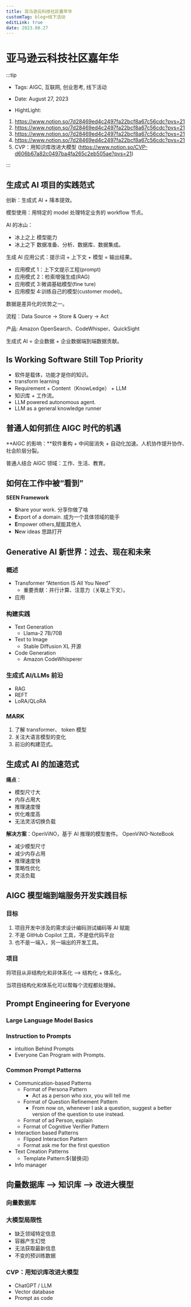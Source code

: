 ```yaml
---
title: 亚马逊云科技社区嘉年华
customTag: blog>线下活动
editLink: true
date: 2023.08.27
---
```


# 亚马逊云科技社区嘉年华

:::tip

- Tags: AIGC, 互联网, 创业思考, 线下活动

- Date: August 27, 2023

- HightLight:

1. https://www.notion.so/7d28469ed4c2497fa22bcf8a67c56cdc?pvs=21
2. https://www.notion.so/7d28469ed4c2497fa22bcf8a67c56cdc?pvs=21
3. https://www.notion.so/7d28469ed4c2497fa22bcf8a67c56cdc?pvs=21
4. https://www.notion.so/7d28469ed4c2497fa22bcf8a67c56cdc?pvs=21
5. CVP：用知识库改进大模型 (https://www.notion.so/CVP-d606b67a82c0497ba4fa265c2eb505ae?pvs=21)

:::

## 生成式 AI 项目的实践范式

创新：生成式 AI + 降本提效。

模型使用：用特定的 model 处理特定业务的 workflow 节点。

AI 的冰山：

- 冰上之上 模型能力
- 冰上之下 数据准备、分析、数据库、数据集成。

生成 AI 应用公式：提示词 + 上下文 + 模型 = 输出结果。

- 应用模式 1：上下文提示工程(prompt)
- 应用模式 2：检索增强生成(RAG)
- 应用模式 3:微调基础模型(fine ture)
- 应用模型 4:训练自己的模型(customer model)。

数据是差异化的优势之一。

流程：Data Source → Store & Query → Act

产品: Amazon OpenSearch、CodeWhisper、QuickSight

生成式 AI = 企业数据 + 企业数据端到端数据贡献。

## Is Working Software Still Top Priority

- 软件是载体，功能才是你的知识。
- transform learning
- Requirement + Content（KnowLedge） + LLM
- 知识库 + 工作流。
- LLM powered autonomous agent.
- LLM as a general knowledge runner

## 普通人如何抓住 AIGC 时代的机遇

**AIGC 的影响：**软件重构 + 中间层消失 + 自动化加速。人机协作提升协作、社会阶层分裂。

普通人结合 AIGC 领域：工作、生活、教育。

## 如何在工作中被“看到”

**SEEN Framework**

- **S**hare your work. 分享你做了啥
- **E**xport of a domain. 成为一个具体领域的能手
- **E**mpower others,赋能其他人
- **N**ew ideas 思路打开

## Generative AI 新世界：过去、现在和未来

### 概述

- Transformer “Attention IS All You Need”
  - 重要贡献：并行计算、注意力（关联上下文）。
- 应用

### 构建实践

- Text Generation
  - Llama-2 7B/70B
- Text to Image
  - Stable Diffusion XL 开源
- Code Generation
  - Amazon CodeWhisperer

### 生成式 AI/LLMs 前沿

- RAG
- REFT
- LoRA/QLoRA

### MARK

1. 了解 transformer、 token 模型
2. 关注大语言模型的变化
3. 前沿的构建范式。

## 生成式 AI 的加速范式

**痛点**：

- 模型尺寸大
- 内存占用大
- 推理速度慢
- 优化难度高
- 无法灵活切换负载

**解决方案**：OpenViNO，基于 AI 推理的模型套件。 OpenViNO-NoteBook

- 减少模型尺寸
- 减少内存占用
- 推理速度快
- 策略性优化
- 灵活负载

## AIGC 模型端到端服务开发实践目标

### 目标

1. 项目开发中涉及的需求设计编码测试编码等 AI 赋能
2. 不是 GitHub Copilot 工具，不是低代码平台
3. 也不是一端入，另一端出的开发工具。

### **项目**

将项目从非结构化和非体系化 ——> 结构化 + 体系化。

当项目结构化和体系化可以帮每个流程都处理掉。

## Prompt Engineering for Everyone

### Large Language Model Basics

### Instruction to Prompts

- intuition Behind Prompts
- Everyone Can Program with Prompts.

### Common Prompt Patterns

- Communication-based Patterns
  - Format of Persona Pattern
    - Act as a person who xxx, you will tell me
  - Format of Question Refinement Pattern
    - From now on, whenever I ask a question, suggest a better version of the question to use instead.
  - Format of ad Person, explain
  - Format of Cognitive Verifier Pattern
- Interaction based Patterns
  - Flipped Interaction Pattern
  - Format ask me for the first question
- Text Creation Patterns
  - Template Pattern:${替换词}
- Info manager

## 向量数据库 —> 知识库 —> 改进大模型

### 向量数据库

### 大模型局限性

- 缺乏领域特定信息
- 容器产生幻觉
- 无法获取最新信息
- 不变的预训练数据

### CVP：用知识库改进大模型

- ChatGPT / LLM
- Vector database
- Prompt as code
